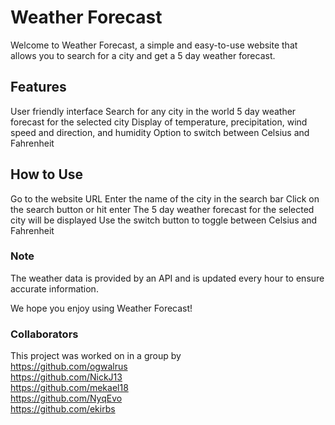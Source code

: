 # Weather Forecast
Welcome to Weather Forecast, a simple and easy-to-use website that allows you to search for a city and get a 5 day weather forecast.

## Features
User friendly interface
Search for any city in the world
5 day weather forecast for the selected city
Display of temperature, precipitation, wind speed and direction, and humidity
Option to switch between Celsius and Fahrenheit
## How to Use
Go to the website URL
Enter the name of the city in the search bar
Click on the search button or hit enter
The 5 day weather forecast for the selected city will be displayed
Use the switch button to toggle between Celsius and Fahrenheit
### Note
The weather data is provided by an API and is updated every hour to ensure accurate information.

We hope you enjoy using Weather Forecast!
### Collaborators
This project was worked on in a group by <br/>
https://github.com/ogwalrus <br/>
https://github.com/NickJ13 <br/>
https://github.com/mekael18 <br/>
https://github.com/NyqEvo <br/>
https://github.com/ekirbs